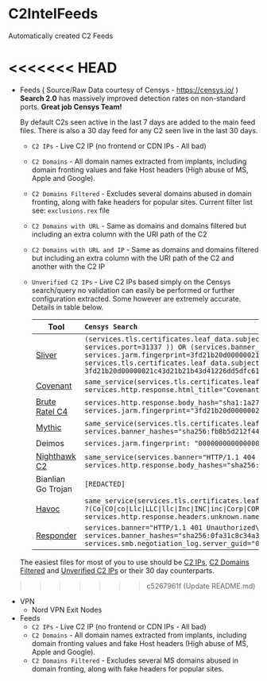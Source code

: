 # C2IntelFeeds
Automatically created C2 Feeds

<<<<<<< HEAD
=======

* Feeds ( Source/Raw Data courtesy of Censys - https://censys.io/ ) \
 **Search 2.0** has massively improved detection rates on non-standard ports. **Great job Censys Team!**

  By default C2s seen active in the last 7 days are added to the main feed files. There is also a 30 day feed for any C2 seen live in the last 30 days.

  * `C2 IPs` - Live C2 IP (no frontend or CDN IPs - All bad)
  * `C2 Domains` - All domain names extracted from implants, including domain fronting values and fake Host headers (High abuse of MS, Apple and Google).
  * `C2 Domains Filtered` - Excludes several domains abused in domain fronting, along with fake headers for popular sites. Current filter list see:  `exclusions.rex` file
  * `C2 Domains with URL` - Same as domains and domains filtered but including an extra column with the URI path of the C2
  * `C2 Domains with URL and IP` - Same as domains and domains filtered but including an extra column with the URI path of the C2 and another with the C2 IP 
  * `Unverified C2 IPs` - Live C2 IPs based simply on the Censys search/query no validation can easily be performed or further configuration extracted. Some however are extremely accurate. Details in table below.
  
    | Tool | ```Censys Search```|
    |------|:------------|
    | [Sliver](https://github.com/BishopFox/sliver) |`(services.tls.certificates.leaf_data.subject.common_name="multiplayer" and same_service(services.jarm.fingerprint= 00000000000000000043d43d00043de2a97eabb398317329f027c66e4c1b01 and NOT services.port=31337 )) OR (services.banner_hashes="sha256:1f25c454ae331c582fbdb7af8a9839785a795b06a6649d92484b79565f7174ae" and services.jarm.fingerprint=3fd21b20d00000021c43d21b21b43d41226dd5dfc615dd4a96265559485910) OR same_service(services.tls.certificates.leaf_data.pubkey_bit_size: 2048 and services.tls.certificates.leaf_data.subject.organization: /(ACME\|Partners\|Tech\|Cloud\|Synergy\|Test\|Debug)? ?(co\|llc\|inc\|corp\|ltd)?/ and services.jarm.fingerprint: 3fd21b20d00000021c43d21b21b43d41226dd5dfc615dd4a96265559485910 and services.tls.certificates.leaf_data.subject.country: US and services.tls.certificates.leaf_data.subject.postal_code: /<1001-9999>/)`|
    |[Covenant](https://github.com/cobbr/Covenant) |`same_service(services.tls.certificates.leaf_data.subject_dn="CN=Covenant" AND services.tls.certificates.leaf_data.issuer_dn="CN=Covenant") OR (services.software.product="Kestrel web server" AND services.http.response.html_title="Covenant")`|
    |[Brute Ratel C4](https://bruteratel.com) |`services.http.response.body_hash="sha1:1a279f5df4103743b823ec2a6a08436fdf63fe30" OR same_service(services.http.response.body_hash="sha1:bc3023b36063a7681db24681472b54fa11f0d4ec" and services.jarm.fingerprint="3fd21b20d00000021c43d21b21b43de0a012c76cf078b8d06f4620c2286f5e")`|
    |[Mythic](https://github.com/its-a-feature/Mythic) |`same_service(services.tls.certificates.leaf_data.subject_dn="O=Mythic" AND services.http.response.html_title="Mythic") OR services.banner_hashes="sha256:fb8b5d212f449a8ba61ab9ed9b44853315c33d12a07f8ce4642892750e251530"`|
    |Deimos|`services.jarm.fingerprint: "00000000000000000041d00000041d9535d5979f591ae8e547c5e5743e5b64"`|
    |[Nighthawk C2](https://www.mdsec.co.uk/nighthawk/) |`same_service(services.banner="HTTP/1.1 404 Not Found\r\nDate:  <REDACTED>\r\nX-Test: 2\r\nServer: Apache\r\nContent-Length: 20\r\n" and services.http.response.body_hashes="sha256:d872e8e4176213ea84ebc76d8fb621c31b4ca116fd0a51258813e804fe110ca4")`|
    |Bianlian Go Trojan |`[REDACTED]`|     
    |[Havoc](https://github.com/HavocFramework/Havoc) |`same_service(services.tls.certificates.leaf_data.issuer.organization=/(Acme\|ACME\|acme\|Partners\|PARTNERS\|partners\|Tech\|TECH\|tech\|Cloud\|CLOUD\|cloud\|Synergy\|SYNERGY\|synergy\|Test\|TEST\|test\|Debug\|DEBUG\|debug)? ?(Co\|CO\|co\|Llc\|LLC\|llc\|Inc\|INC\|inc\|Corp\|CORP\|corp\|Ltd\|LTD\|ltd)?/ AND services.tls.certificates.leaf_data.issuer.country=US AND services.tls.certificates.leaf_data.issuer.postal_code=/[0-9]{4}/) OR services.http.response.headers.unknown.name: "X-Havoc" OR services.banner_hashes="sha256:f5a45c4aa478a7ba9b44654a929bddc2f6453cd8d6f37cd893dda47220ad9870"`|
    |[Responder](https://github.com/lgandx/Responder) |`services.banner="HTTP/1.1 401 Unauthorized\r\nServer: Microsoft-IIS/7.5\r\nDate:  <REDACTED>\r\nContent-Type: text/html\r\nWWW-Authenticate: NTLM\r\nContent-Length: 0\r\n" OR services.banner_hashes="sha256:0fa31c8c34a370931d8ffe8097e998f778db63e2e036fbd7727a71a0dcf5d28c" OR services.smb.negotiation_log.server_guid="00000000000000000000000000000000ee85abf7eaf60c4f928192476deb76a9"`|
    
  The easiest files for most of you to use should be [C2 IPs](https://github.com/drb-ra/C2IntelFeeds/blob/master/feeds/IPC2s.csv), [C2 Domains Filtered](https://github.com/drb-ra/C2IntelFeeds/blob/master/feeds/domainC2s-filter-abused.csv) and [Unverified C2 IPs](https://github.com/drb-ra/C2IntelFeeds/blob/master/feeds/unverified/IPC2s.csv) or their 30 day counterparts.  
  
>>>>>>> c5267961f (Update README.md)
* VPN 
  * Nord VPN Exit Nodes
* Feeds
  * `C2 IPs` - Live C2 IP (no frontend or CDN IPs - All bad)
  * `C2 Domains` - All domain names extracted from implants, including domain fronting values and fake Host headers (High abuse of MS, Apple and Google).
  * `C2 Domains Filtered` - Excludes several MS domains abused in domain fronting, along with fake headers for popular sites.
